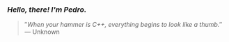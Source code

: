 ### *Hello, there! I'm Pedro.*
> ″*When your hammer is C++, everything begins to look like a thumb.*″
 — Unknown
